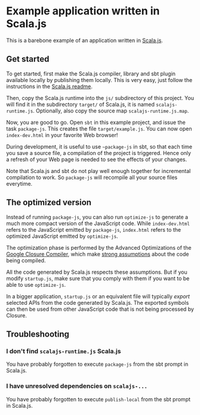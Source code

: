 # Example application written in Scala.js

This is a barebone example of an application written in
[Scala.js](https://github.com/lampepfl/scala-js).

## Get started

To get started, first make the Scala.js compiler, library and sbt plugin
available locally by publishing them locally. This is very easy, just follow
the instructions in the [Scala.js readme](https://github.com/lampepfl/scala-js).

Then, copy the Scala.js runtime into the `js/` subdirectory of this project.
You will find it in the subdirectory `target/` of Scala.js, it is named
`scalajs-runtime.js`. Optionally, also copy the source map
`scalajs-runtime.js.map`.

Now, you are good to go. Open `sbt` in this example project, and issue the
task `package-js`. This creates the file `target/example.js`. You can now
open `index-dev.html` in your favorite Web browser!

During development, it is useful to use `~package-js` in sbt, so that each
time you save a source file, a compilation of the project is triggered.
Hence only a refresh of your Web page is needed to see the effects of your
changes.

Note that Scala.js and sbt do not play well enough together for incremental
compilation to work. So `package-js` will recompile all your source files
everytime.

## The optimized version

Instead of running `package-js`, you can also run `optimize-js` to generate
a much more compact version of the JavaScript code. While `index-dev.html`
refers to the JavaScript emitted by `package-js`, `index.html` refers to the
optimized JavaScript emitted by `optimize-js`.

The optimization phase is performed by the Advanced Optimizations of the
[Google Closure Compiler](https://developers.google.com/closure/compiler/),
which make
[strong assumptions](https://developers.google.com/closure/compiler/docs/api-tutorial3)
about the code being compiled.

All the code generated by Scala.js respects these assumptions. But if you
modify `startup.js`, make sure that you comply with them if you want to be
able to use `optimize-js`.

In a bigger application, `startup.js` or an equivalent file will typically
*export* selected APIs from the code generated by Scala.js. The exported
symbols can then be used from other JavaScript code that is not being
processed by Closure.

## Troubleshooting

### I don't find `scalajs-runtime.js` Scala.js

You have probably forgotten to execute `package-js` from the sbt prompt in
Scala.js.

### I have unresolved dependencies on `scalajs-...`

You have probably forgotten to execute `publish-local` from the sbt prompt in
Scala.js.
